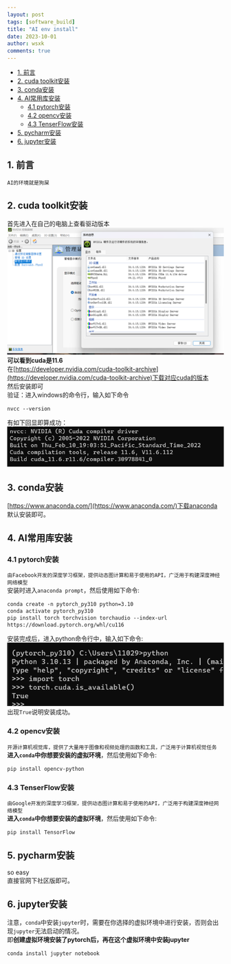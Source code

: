 ```yaml
---
layout: post
tags: [software_build]
title: "AI env install"
date: 2023-10-01
author: wsxk
comments: true
---
```


- [1. 前言](#1-前言)
- [2. cuda toolkit安装](#2-cuda-toolkit安装)
- [3. conda安装](#3-conda安装)
- [4. AI常用库安装](#4-ai常用库安装)
  - [4.1 pytorch安装](#41-pytorch安装)
  - [4.2 opencv安装](#42-opencv安装)
  - [4.3 TenserFlow安装](#43-tenserflow安装)
- [5. pycharm安装](#5-pycharm安装)
- [6. jupyter安装](#6-jupyter安装)

<!-- Google tag (gtag.js) -->
<script async src="https://www.googletagmanager.com/gtag/js?id=G-C22S5YSYL7"></script>
<script>
  window.dataLayer = window.dataLayer || [];
  function gtag(){dataLayer.push(arguments);}
  gtag('js', new Date());

  gtag('config', 'G-C22S5YSYL7');
</script>


## 1. 前言<br>
`AI的环境就是狗屎`<br>

## 2. cuda toolkit安装<br>
首先进入在自己的电脑上查看驱动版本<br>
![](https://raw.githubusercontent.com/wsxk/wsxk_pictures/main/2023-7-6/20231112224859.png)
**可以看到cuda是11.6**<br>
在[https://developer.nvidia.com/cuda-toolkit-archive](https://developer.nvidia.com/cuda-toolkit-archive)下载对应cuda的版本<br>
然后安装即可<br>
验证：进入windows的命令行，输入如下命令<br>
```
nvcc --version
```
有如下回显即算成功：<br>
![](https://raw.githubusercontent.com/wsxk/wsxk_pictures/main/2023-7-6/20231112225436.png)

## 3. conda安装<br>
[https://www.anaconda.com/](https://www.anaconda.com/)下载anaconda<br>
默认安装即可。<br>

## 4. AI常用库安装<br>
### 4.1 pytorch安装<br>
`由Facebook开发的深度学习框架，提供动态图计算和易于使用的API，广泛用于构建深度神经网络模型`<br>
安装时进入`anaconda prompt`，然后使用如下命令:
```
conda create -n pytorch_py310 python=3.10
conda activate pytorch_py310
pip install torch torchvision torchaudio --index-url https://download.pytorch.org/whl/cu116
```
安装完成后，进入python命令行中，输入如下命令:<br>
![](https://raw.githubusercontent.com/wsxk/wsxk_pictures/main/2023-7-6/20231112230943.png)
出现`True`说明安装成功。<br>

### 4.2 opencv安装<br>
`开源计算机视觉库，提供了大量用于图像和视频处理的函数和工具，广泛用于计算机视觉任务`<br>
**进入`conda`中你想要安装的虚拟环境**，然后使用如下命令:<br>
```
pip install opencv-python
```

### 4.3 TenserFlow安装<br>
`由Google开发的深度学习框架，提供动态图计算和易于使用的API，广泛用于构建深度神经网络模型`<br>
**进入`conda`中你想要安装的虚拟环境**，然后使用如下命令:<br>
```
pip install TensorFlow
```

## 5. pycharm安装<br>
so easy<br>
直接官网下社区版即可。<br>


## 6. jupyter安装<br>
注意，`conda`中安装`jupyter`时，需要在你选择的虚拟环境中进行安装，否则会出现`jupyter`无法启动的情况。<br>
即**创建虚拟环境安装了pytorch后，再在这个虚拟环境中安装jupyter**<br>
```
conda install jupyter notebook
```